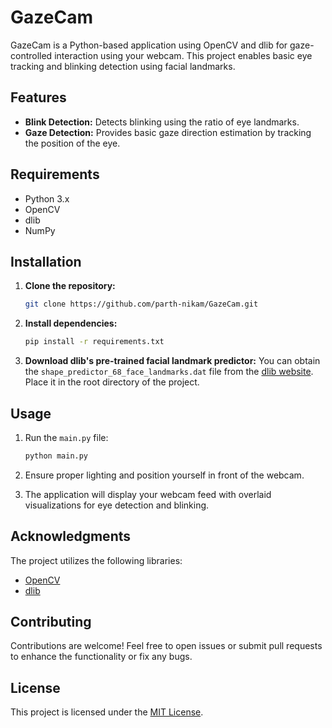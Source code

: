 # GazeCam

GazeCam is a Python-based application using OpenCV and dlib for gaze-controlled interaction using your webcam. This project enables basic eye tracking and blinking detection using facial landmarks.

## Features

- **Blink Detection:** Detects blinking using the ratio of eye landmarks.
- **Gaze Detection:** Provides basic gaze direction estimation by tracking the position of the eye.

## Requirements

- Python 3.x
- OpenCV
- dlib
- NumPy

## Installation

1. **Clone the repository:**
    ```bash
    git clone https://github.com/parth-nikam/GazeCam.git
    ```

2. **Install dependencies:**
    ```bash
    pip install -r requirements.txt
    ```

3. **Download dlib's pre-trained facial landmark predictor:**
   You can obtain the `shape_predictor_68_face_landmarks.dat` file from the [dlib website](http://dlib.net/files/). Place it in the root directory of the project.

## Usage

1. Run the `main.py` file:
    ```bash
    python main.py
    ```

2. Ensure proper lighting and position yourself in front of the webcam.
3. The application will display your webcam feed with overlaid visualizations for eye detection and blinking.

## Acknowledgments

The project utilizes the following libraries:
- [OpenCV](https://opencv.org/)
- [dlib](http://dlib.net/)

## Contributing

Contributions are welcome! Feel free to open issues or submit pull requests to enhance the functionality or fix any bugs.

## License

This project is licensed under the [MIT License](LICENSE).
